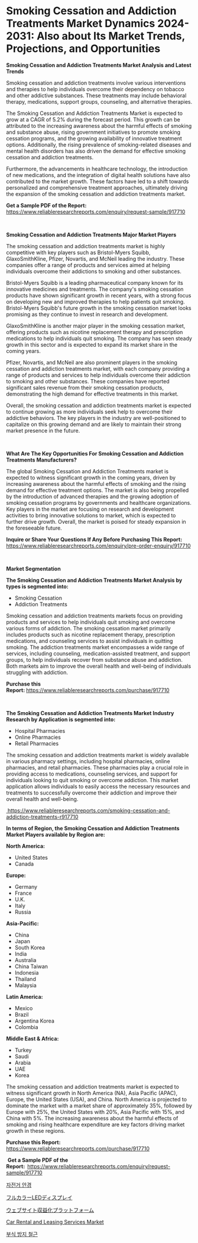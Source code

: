 <p><h1>Smoking Cessation and Addiction Treatments Market Dynamics 2024-2031: Also about Its Market Trends, Projections, and Opportunities</h1></p><p><strong>Smoking Cessation and Addiction Treatments Market Analysis and Latest Trends</strong></p>
<p><p>Smoking cessation and addiction treatments involve various interventions and therapies to help individuals overcome their dependency on tobacco and other addictive substances. These treatments may include behavioral therapy, medications, support groups, counseling, and alternative therapies.</p><p>The Smoking Cessation and Addiction Treatments Market is expected to grow at a CAGR of 5.2% during the forecast period. This growth can be attributed to the increasing awareness about the harmful effects of smoking and substance abuse, rising government initiatives to promote smoking cessation programs, and the growing availability of innovative treatment options. Additionally, the rising prevalence of smoking-related diseases and mental health disorders has also driven the demand for effective smoking cessation and addiction treatments.</p><p>Furthermore, the advancements in healthcare technology, the introduction of new medications, and the integration of digital health solutions have also contributed to the market growth. These factors have led to a shift towards personalized and comprehensive treatment approaches, ultimately driving the expansion of the smoking cessation and addiction treatments market.</p></p>
<p><strong>Get a Sample PDF of the Report:&nbsp;</strong> <a href="https://www.reliableresearchreports.com/enquiry/request-sample/917710">https://www.reliableresearchreports.com/enquiry/request-sample/917710</a></p>
<p>&nbsp;</p>
<p><strong>Smoking Cessation and Addiction Treatments Major Market Players</strong></p>
<p><p>The smoking cessation and addiction treatments market is highly competitive with key players such as Bristol-Myers Squibb, GlaxoSmithKline, Pfizer, Novartis, and McNeil leading the industry. These companies offer a range of products and services aimed at helping individuals overcome their addictions to smoking and other substances.</p><p>Bristol-Myers Squibb is a leading pharmaceutical company known for its innovative medicines and treatments. The company's smoking cessation products have shown significant growth in recent years, with a strong focus on developing new and improved therapies to help patients quit smoking. Bristol-Myers Squibb's future growth in the smoking cessation market looks promising as they continue to invest in research and development.</p><p>GlaxoSmithKline is another major player in the smoking cessation market, offering products such as nicotine replacement therapy and prescription medications to help individuals quit smoking. The company has seen steady growth in this sector and is expected to expand its market share in the coming years.</p><p>Pfizer, Novartis, and McNeil are also prominent players in the smoking cessation and addiction treatments market, with each company providing a range of products and services to help individuals overcome their addiction to smoking and other substances. These companies have reported significant sales revenue from their smoking cessation products, demonstrating the high demand for effective treatments in this market.</p><p>Overall, the smoking cessation and addiction treatments market is expected to continue growing as more individuals seek help to overcome their addictive behaviors. The key players in the industry are well-positioned to capitalize on this growing demand and are likely to maintain their strong market presence in the future.</p></p>
<p>&nbsp;</p>
<p><strong>What Are The Key Opportunities For Smoking Cessation and Addiction Treatments Manufacturers?</strong></p>
<p><p>The global Smoking Cessation and Addiction Treatments market is expected to witness significant growth in the coming years, driven by increasing awareness about the harmful effects of smoking and the rising demand for effective treatment options. The market is also being propelled by the introduction of advanced therapies and the growing adoption of smoking cessation programs by governments and healthcare organizations. Key players in the market are focusing on research and development activities to bring innovative solutions to market, which is expected to further drive growth. Overall, the market is poised for steady expansion in the foreseeable future.</p></p>
<p><strong>Inquire or Share Your Questions If Any Before Purchasing This Report:</strong> <a href="https://www.reliableresearchreports.com/enquiry/pre-order-enquiry/917710">https://www.reliableresearchreports.com/enquiry/pre-order-enquiry/917710</a></p>
<p>&nbsp;</p>
<p><strong>Market Segmentation</strong></p>
<p><strong>The Smoking Cessation and Addiction Treatments Market Analysis by types is segmented into:</strong></p>
<p><ul><li>Smoking Cessation</li><li>Addiction Treatments</li></ul></p>
<p><p>Smoking cessation and addiction treatments markets focus on providing products and services to help individuals quit smoking and overcome various forms of addiction. The smoking cessation market primarily includes products such as nicotine replacement therapy, prescription medications, and counseling services to assist individuals in quitting smoking. The addiction treatments market encompasses a wide range of services, including counseling, medication-assisted treatment, and support groups, to help individuals recover from substance abuse and addiction. Both markets aim to improve the overall health and well-being of individuals struggling with addiction.</p></p>
<p><strong>Purchase this Report:&nbsp;</strong><a href="https://www.reliableresearchreports.com/purchase/917710">https://www.reliableresearchreports.com/purchase/917710</a></p>
<p>&nbsp;</p>
<p><strong>The Smoking Cessation and Addiction Treatments Market Industry Research by Application is segmented into:</strong></p>
<p><ul><li>Hospital Pharmacies</li><li>Online Pharmacies</li><li>Retail Pharmacies</li></ul></p>
<p><p>The smoking cessation and addiction treatments market is widely available in various pharmacy settings, including hospital pharmacies, online pharmacies, and retail pharmacies. These pharmacies play a crucial role in providing access to medications, counseling services, and support for individuals looking to quit smoking or overcome addiction. This market application allows individuals to easily access the necessary resources and treatments to successfully overcome their addiction and improve their overall health and well-being.</p></p>
<p><a href="https://www.reliableresearchreports.com/smoking-cessation-and-addiction-treatments-r917710">&nbsp;https://www.reliableresearchreports.com/smoking-cessation-and-addiction-treatments-r917710</a></p>
<p><strong>In terms of Region, the Smoking Cessation and Addiction Treatments Market Players available by Region are:</strong></p>
<p>
    <p> <strong> North America: </strong>
        <ul>
            <li>United States</li>
            <li>Canada</li>
        </ul>
        </p> 
    <p> <strong> Europe: </strong>
        <ul>
            <li>Germany</li>
            <li>France</li>
            <li>U.K.</li>
            <li>Italy</li>
            <li>Russia</li>
        </ul>
        </p> 
    <p> <strong> Asia-Pacific: </strong>
        <ul>
            <li>China</li>
            <li>Japan</li>
            <li>South Korea</li>
            <li>India</li>
            <li>Australia</li>
            <li>China Taiwan</li>
            <li>Indonesia</li>
            <li>Thailand</li>
            <li>Malaysia</li>
        </ul>
        </p> 
    <p> <strong> Latin America: </strong>
        <ul>
            <li>Mexico</li>
            <li>Brazil</li>
            <li>Argentina Korea</li>
            <li>Colombia</li>
        </ul>
        </p> 
    <p> <strong> Middle East & Africa: </strong>
        <ul>
            <li>Turkey</li>
            <li>Saudi</li>
            <li>Arabia</li>
            <li>UAE</li>
            <li>Korea</li>
        </ul>
    </p>
    </p>
<p><p>The smoking cessation and addiction treatments market is expected to witness significant growth in North America (NA), Asia Pacific (APAC), Europe, the United States (USA), and China. North America is projected to dominate the market with a market share of approximately 35%, followed by Europe with 25%, the United States with 20%, Asia Pacific with 15%, and China with 5%. The increasing awareness about the harmful effects of smoking and rising healthcare expenditure are key factors driving market growth in these regions.</p></p>
<p><strong>Purchase this Report: </strong><a href="https://www.reliableresearchreports.com/purchase/917710">https://www.reliableresearchreports.com/purchase/917710</a></p>
<p>&nbsp;<strong>Get a Sample PDF of the Report:&nbsp;&nbsp;</strong><a href="https://www.reliableresearchreports.com/enquiry/request-sample/917710">https://www.reliableresearchreports.com/enquiry/request-sample/917710</a></p>
<p><strong></strong></p>
<p><p><a href="https://medium.com/@cheddar67856/%EC%9E%90%EC%A0%84%EA%B1%B0-%EC%95%88%EA%B2%BD-%EC%8B%9C%EC%9E%A5-%EB%B6%84%EC%84%9D-cagr-%EC%8B%9C%EC%9E%A5-%EC%84%B8%EB%B6%84%ED%99%94-%EB%B0%8F-%EC%84%B8%EA%B3%84-%EC%82%B0%EC%97%85-%EA%B0%9C%EC%9A%94-3c1d0082ea23">자전거 안경</a></p><p><a href="https://github.com/mohamedbakry57/Market-Research-Report-List-3/blob/main/818727257237.md">フルカラーLEDディスプレイ</a></p><p><a href="https://medium.com/@bonniehoppe1/%E3%82%A6%E3%82%A7%E3%83%96%E3%82%B5%E3%82%A4%E3%83%88%E5%8F%8E%E7%9B%8A%E5%8C%96%E3%83%97%E3%83%A9%E3%83%83%E3%83%88%E3%83%95%E3%82%A9%E3%83%BC%E3%83%A0%E5%B8%82%E5%A0%B4-%E5%B8%82%E5%A0%B4%E3%82%B7%E3%82%A7%E3%82%A2-%E5%B8%82%E5%A0%B4%E5%8B%95%E5%90%91-%E3%81%8A%E3%82%88%E3%81%B3%E5%B0%86%E6%9D%A5%E3%81%AE%E6%88%90%E9%95%B7%E3%82%92%E6%8E%A2%E3%82%8B-4a2cd4b6935a">ウェブサイト収益化プラットフォーム</a></p><p><a href="https://github.com/JameTravis/Market-Research-Report-List-5/blob/main/car-rental-and-leasing-services-market.md">Car Rental and Leasing Services Market</a></p><p><a href="https://github.com/laholand/Market-Research-Report-List-3/blob/main/558471656735.md">부식 방지 철근</a></p></p>